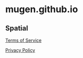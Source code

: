 # mugen.github.io

## Spatial
[Terms of Service](https://mugen0.github.io/mugen.github.io/SpatialAppTermOfUse.html)

[Privacy Policy](https://mugen0.github.io/mugen.github.io/SpatialAppPrivacyAgreement.html)
